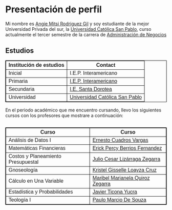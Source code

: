 <!DOCTYPE html>
<html>
<head>
<title>Angie Mitsi Rodriguez Gil</title>
<meta name="keywords" content="https://www.linkedin.com/in/angie-rodriguez-gil-273426280/, estudiante de administración de negocios, CCOMP2-1, tercer semestre "> 
</head>
<body>

<h1>Presentación de perfil</h1>
<p>Mi nombre es <a href="https://www.linkedin.com/in/angie-rodriguez-gil-273426280/">Angie Mitsi Rodriguez Gil</a> y soy estudiante de la mejor Universidad Privada del sur, la <a href="https://ucsp.edu.pe/">Universidad Católica San Pablo</a>, curso actualmente el tercer semestre de la carrera de <a href="https://ucsp.edu.pe/carreras/administracion-negocios/">Administración de Negocios</a></p>


</body>

<head>
<style>
table {
  font-family: arial, sans-serif;
  border-collapse: collapse;
  width: 100%;
}

td, th {
  border: 1px solid #dddddd;
  text-align: left;
  padding: 8px;
}

tr:nth-child(even) {
  background-color: #dddddd;
}
</style>
</head>
<body>

<h2>Estudios</h2>

<table>
  <tr>
<th>Institución de estudios</th>
    <th>Contact</th>
  </tr>
  <tr>
    <td>Inicial</td>
    <td>I.E.P. Interamericano </td>
  </tr>
  <tr>
    <td>Primaria</td>
    <td><a href=>I.E.P. Interamericano </a></td>
  </tr>
  <tr>
    <td>Secundaria</td>
<td><a href=>I.E. Santa Dorotea</a></td>
  </tr>
  <tr>
    <td>Universidad</td>
    <td><a href="https://ucsp.edu.pe/">Universidad Católica San Pablo</a></td>
</table>

<p>En el periodo académico que me encuentro cursando, llevo los siguientes cursos con los profesores que mostrare a continuación:</p>

<style>
table, th, td {
  border:1px solid black;
}
</style>
<body>

<h2>

<table style="width:100%">
  <tr>
    <th>Curso</th>
    <th>Curso</th>
  </tr>
  <tr>
  	<td>Análisis de Datos I</td>
    <td><a href="https://www.linkedin.com/in/ecuadrosv/">Ernesto Cuadros Vargas</a></td>
  </tr>
  <tr>
  	<td>Matemáticas Financieras</td>
    <td><a href="https://pe.linkedin.com/in/erick-percy-berrios-fernandez-540911104">Erick Percy Berrios Fernandez</a>
    <tr>
    <td>Costos y Planeamiento Presupuestal </td>
    <td><a href="https://pe.linkedin.com/in/julio-c%C3%A9sar-liz%C3%A1rraga-zegarra-01524289">Julio Cesar Lizárraga Zegarra</a></td>
  </tr>
  <tr>
    <td>Gnoseología </td>
    <td><a href=>Kristel Gisselle Loayza Cruz</a></td>
  </tr>
  <tr>
  	<td>Cálculo en Una Variable</td>
    <td><a href="https://www.linkedin.com/in/maribel-marianela-8453a61a7/">Maribel Marianela Quiroz Zegarra</a></td>
  <tr>
  	<td>Estadística y Probabilidades </td>
    <td><a href="https://pe.linkedin.com/in/javier-ticona-yucra-24a083195/en-us?trk=people-guest_people_search-card">Javier Ticona Yucra</a></td>
  <tr>
  	<td>Teología I</td>
    <td><a href="https://sodalicio.org/categoria/vlogs/p-marcio-paulo/">Paulo Marcio De Souza</a></td>
</table>

</body>
</html>
